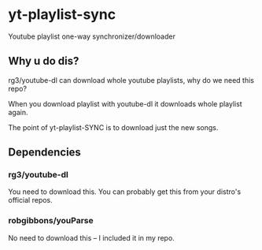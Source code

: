 # yt-playlist-sync
Youtube playlist one-way synchronizer/downloader

## Why u do dis?
rg3/youtube-dl can download whole youtube playlists, why do we need this repo?

When you download playlist with youtube-dl it downloads whole playlist again.

The point of yt-playlist-SYNC is to download just the new songs.

## Dependencies

### rg3/youtube-dl
You need to download this. You can probably get this from your distro's official repos.

### robgibbons/youParse
No need to download this – I included it in my repo.
